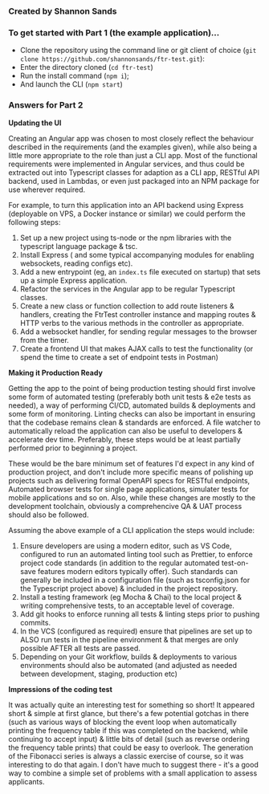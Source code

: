 ### Created by Shannon Sands

### To get started with Part 1 (the example application)...

* Clone the repository using the command line or git client of choice (`git clone https://github.com/shannonsands/ftr-test.git`):
* Enter the directory cloned (`cd ftr-test`)
* Run the install command (`npm i`);
* And launch the CLI (`npm start`)

### Answers for Part 2
**Updating the UI**

Creating an Angular app was chosen to most closely reflect the behaviour described in the requirements (and the examples given), while also being a little more appropriate to the role than just a CLI app. Most of the functional requirements were implemented in Angular services, and thus could be extracted out into Typescript classes for adaption as a CLI app, RESTful API backend, used in Lambdas, or even just packaged into an NPM package for use wherever required.

For example, to turn this application into an API backend using Express (deployable on VPS, a Docker instance or similar) we could perform the following steps:
1. Set up a new project using ts-node or the npm libraries with the typescript language package & tsc.
1. Install Express ( and some typical accompanying modules for enabling websockets, reading configs etc).
2. Add a new entrypoint (eg, an `index.ts` file executed on startup) that sets up a simple Express application.
3. Refactor the services in the Angular app to be regular Typescript classes.
3. Create a new class or function collection to add route listeners & handlers, creating the FtrTest controller instance and mapping routes & HTTP verbs to the various methods in the controller as appropriate.
4. Add a websocket handler, for sending regular messages to the browser from the timer.
5. Create a frontend UI that makes AJAX calls to test the functionality (or spend the time to create a set of endpoint tests in Postman)

**Making it Production Ready**

Getting the app to the point of being production testing should first involve some form of automated testing (preferably both unit tests & e2e tests as needed), a way of performing CI/CD, automated builds & deployments and some form of monitoring. Linting checks can also be important in ensuring that the codebase remains clean & standards are enforced. A file watcher to automatically reload the application can also be useful to developers & accelerate dev time. Preferably, these steps would be at least partially performed prior to beginning a project.

These would be the bare minimum set of features I'd expect in any kind of production project, and don't include more specific means of polishing up projects such as delivering formal OpenAPI specs for RESTful endpoints, Automated browser tests for single page applications, simulater tests for mobile applications and so on. Also, while these changes are mostly to the development toolchain, obviously a comprehencive QA & UAT process should also be followed.

Assuming the above example of a CLI application the steps would include:
1. Ensure developers are using a modern editor, such as VS Code, configured to run an automated linting tool such as Prettier, to enforce project code standards (in addition to the regular automated test-on-save features modern editors typically offer). Such standards can generally be included in a configuration file (such as tsconfig.json for the Typescript project above) & included in the project repository.
2. Install a testing framework (eg Mocha & Chai) to the local project & writing comprehensive tests, to an acceptable level of coverage.
3. Add git hooks to enforce running all tests & linting steps prior to pushing commits.
4. In the VCS (configured as required) ensure that pipelines are set up to ALSO run tests in the pipeline environment & that merges are only possible AFTER all tests are passed.
5. Depending on your Git workflow, builds & deployments to various environments should also be automated (and adjusted as needed between development, staging, production etc)

**Impressions of the coding test**

It was actually quite an interesting test for something so short! It appeared short & simple at first glance, but there's a few potential gotchas in there (such as various ways of blocking the event loop when automatically printing the frequency table if this was completed on the backend, while continuing to accept input) & little bits of detail (such as reverse ordering the frequency table prints) that could be easy to overlook. The generation of the Fibonacci series is always a classic exercise of course, so it was interesting to do that again. I don't have much to suggest there - it's a good way to combine a simple set of problems with a small application to assess applicants.


